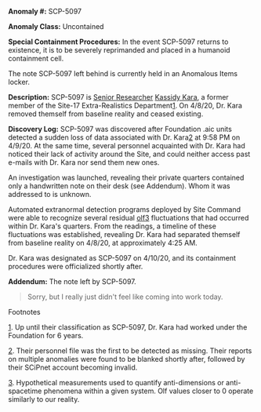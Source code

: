 **Anomaly #:** SCP-5097

**Anomaly Class:** Uncontained

**Special Containment Procedures:** In the event SCP-5097 returns to existence, it is to be severely reprimanded and placed in a humanoid containment cell.

The note SCP-5097 left behind is currently held in an Anomalous Items locker.

**Description:** SCP-5097 is [Senior Researcher](http://www.scp-wiki.net/somnambulant-directives-take-the-helm) [Kassidy Kara](http://scp-wiki.wikidot.com/hurt), a former member of the Site-17 Extra-Realistics Department[1](javascript:;). On 4/8/20, Dr. Kara removed themself from baseline reality and ceased existing.

**Discovery Log:** SCP-5097 was discovered after Foundation .aic units detected a sudden loss of data associated with Dr. Kara[2](javascript:;) at 9:58 PM on 4/9/20. At the same time, several personnel acquainted with Dr. Kara had noticed their lack of activity around the Site, and could neither access past e-mails with Dr. Kara nor send them new ones.

An investigation was launched, revealing their private quarters contained only a handwritten note on their desk (see Addendum). Whom it was addressed to is unknown.

Automated extranormal detection programs deployed by Site Command were able to recognize several residual [olf](http://www.scp-wiki.net/scp-5850)[3](javascript:;) fluctuations that had occurred within Dr. Kara's quarters. From the readings, a timeline of these fluctuations was established, revealing Dr. Kara had separated themself from baseline reality on 4/8/20, at approximately 4:25 AM.

Dr. Kara was designated as SCP-5097 on 4/10/20, and its containment procedures were officialized shortly after.

**Addendum:** The note left by SCP-5097.

  

> Sorry, but I really just didn't feel like coming into work today.

Footnotes

[1](javascript:;). Up until their classification as SCP-5097, Dr. Kara had worked under the Foundation for 6 years.

[2](javascript:;). Their personnel file was the first to be detected as missing. Their reports on multiple anomalies were found to be blanked shortly after, followed by their SCiPnet account becoming invalid.

[3](javascript:;). Hypothetical measurements used to quantify anti-dimensions or anti-spacetime phenomena within a given system. Olf values closer to 0 operate similarly to our reality.